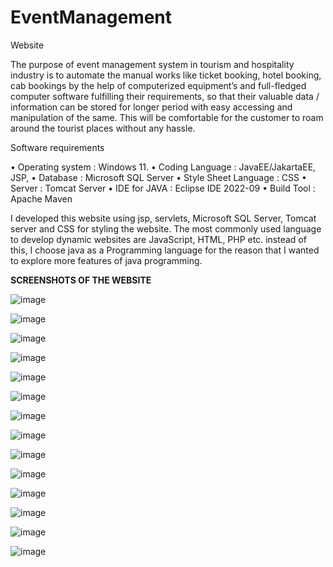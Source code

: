 # EventManagement
Website

The purpose of event management system in tourism and hospitality industry is to 
automate the manual works like ticket booking, hotel booking, cab bookings by the help of 
computerized equipment’s and full-fledged computer software fulfilling their requirements, so 
that their valuable data / information can be stored for longer period with easy accessing and 
manipulation of the same. This will be comfortable for the customer to roam around the tourist 
places without any hassle.

Software requirements

• Operating system : Windows 11.
• Coding Language : JavaEE/JakartaEE, JSP, 
• Database : Microsoft SQL Server
• Style Sheet Language : CSS
• Server : Tomcat Server 
• IDE for JAVA : Eclipse IDE 2022-09
• Build Tool : Apache Maven

I developed this website using jsp, servlets, Microsoft SQL Server, Tomcat server 
and CSS for styling the website. The most commonly used language to develop dynamic 
websites are JavaScript, HTML, PHP etc. instead of this, I choose java as a Programming 
language for the reason that I wanted to explore more features of java programming.


**SCREENSHOTS OF THE WEBSITE**


![image](https://user-images.githubusercontent.com/111446466/223692040-45fd6f74-129c-41e3-bd89-941014fb54f1.png)

![image](https://user-images.githubusercontent.com/111446466/223692333-5c35d686-5f54-4235-a31d-68554ccf7455.png)

![image](https://user-images.githubusercontent.com/111446466/223692410-a09d5b56-de62-47a9-bd61-c4bbe4ddd98c.png)

![image](https://user-images.githubusercontent.com/111446466/223692498-cb7379ce-ab7b-427c-af62-2819a31a7151.png)

![image](https://user-images.githubusercontent.com/111446466/223692548-2bbab36d-d6f6-474f-b373-95314393b540.png)

![image](https://user-images.githubusercontent.com/111446466/223692641-c619b144-0f88-4c4e-b431-79dfa10490d8.png)

![image](https://user-images.githubusercontent.com/111446466/223692705-41670cbc-feb8-4a69-8799-b9d5bf3a073f.png)

![image](https://user-images.githubusercontent.com/111446466/223692767-86e73c2f-de53-4225-b8fc-ac46e7ef845d.png)

![image](https://user-images.githubusercontent.com/111446466/223692838-6841a774-beb1-49dd-b010-8e2f0747ef81.png)

![image](https://user-images.githubusercontent.com/111446466/223692918-f004372e-0040-4cd6-9f53-555615a4e80f.png)

![image](https://user-images.githubusercontent.com/111446466/223692977-e77918c5-a398-43c7-8716-b2eebd54f0c2.png)

![image](https://user-images.githubusercontent.com/111446466/223693048-08a9a8be-36f3-4cb3-8fb8-bade039b7a6f.png)

![image](https://user-images.githubusercontent.com/111446466/223693109-15b4a247-63f0-4d2e-b149-73d525251c31.png)

![image](https://user-images.githubusercontent.com/111446466/223693165-bc07c9fd-a27d-47ea-9520-ae8bc2608693.png)

